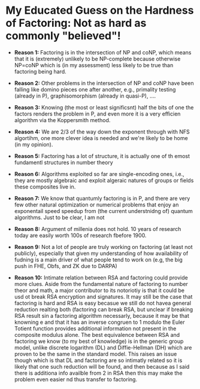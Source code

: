 
# My Educated Guess on the Hardness of Factoring: Not as hard as commonly "believed"!

* **Reason 1:** Factoring is in the intersection of NP and coNP, which means that it is (extremely) unlikely to be NP-complete because otherwise NP=coNP which is (in my assessment) less likely to be true than factoring being hard.

* **Reason 2:** Other problems in the intersection of NP and coNP have been falling like domino pieces one after another, e.g., primality testing (already in P), graphisomorphism (already in quasi-P), ....

* **Reason 3:** Knowing (the most or least significsnt) half the bits of one the factors renders the problem in P, and even more it is a very efficien algorithm via the Koppersmith method.

* **Reason 4:** We are 2/3 of the way down the exponent through with NFS algortihm, one more clever idea is needed and we're likely to be home (in my opinion).

* **Reason 5:** Factoring has a lot of structure, it is actually one of th emost fundamentl structures in number theory

* **Reason 6:** Algorithms exploited so far are single-encoding ones, i.e., they are mostly algebraic and exploit algeraic natures of groups or fields these composites live in.

* **Reason 7:** We know that quantumly factoring is in P, and there are very few other natural optimization or numerical problems that enjoy an exponentail speed speedup from (the current understnidng of) quantum algorithms. Just to be clear, I am not

* **Reason 8:** Argument of millenia does not hold. 10 years of research today are easily worth 100s of research fbefore 1900.

* **Reason 9:** Not a lot of people are truly working on factoring (at least not publicly), especially that given my understanding of how availability of fudning is a main driver of what people tend to work on (e.g, the big push in FHE, Obfs, and ZK due to DARPA)

* **Reason 10:** Intimate relation between RSA and factoring could provide more clues. Aside from the fundamental nature of factoring to number theor and math, a major contributor to its notoriotiy is that it could be usd ot break RSA encryption and signatures. It may still be the case that factoring is hard and RSA is easy becasue we still do not havea general reduction realting both (factoring can break RSA, but unclear if breaking RSA result sin a factoring algorithm necessarly, because it may be that knowning e and that it has an inverse congruen to 1 modulo the Euler Totient function provides additional information not present in the composite modulus alone. The best equivalence between RSA and factoring we know (to my best of knowledge) is in the generic group model, unlike discrete logarithm (DL) and Diffie-Hellman (DH) which are proven to be the same in the standard model. This raises an issue though which is that DL and factoring are so intimatly related so it is likely that one such reduction will be found, and then because as I said there is additiona info availble from 2 in RSA then this may make the problem even easier nd thus transfer to factoring.

